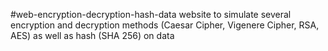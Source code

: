 #web-encryption-decryption-hash-data
website to simulate several encryption and decryption methods (Caesar Cipher, Vigenere Cipher, RSA, AES) as well as hash (SHA 256) on data

